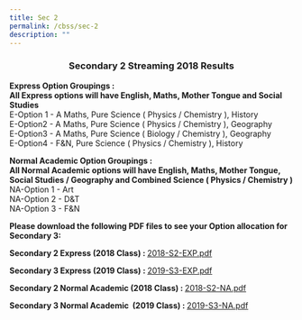 ```yaml
---
title: Sec 2
permalink: /cbss/sec-2
description: ""
---
```

<h3 style="text-align: center;"><strong>Secondary 2 Streaming 2018 Results</strong></h3>
<p><strong>Express Option Groupings :<br /></strong><strong>All Express options will have English, Maths, Mother Tongue and Social Studies</strong><br />E-Option 1 - A Maths, Pure Science ( Physics / Chemistry ), History<br />E-Option2 - A Maths, Pure Science ( Physics / Chemistry ), Geography<br />E-Option3 - A Maths, Pure Science ( Biology / Chemistry ), Geography<br />E-Option4 - F&amp;N, Pure Science ( Physics / Chemistry ), History</p>
<p><strong>Normal Academic Option Groupings :<br /></strong><strong>All Normal Academic options will have English, Maths, Mother Tongue, Social Studies / Geography and Combined Science ( Physics / Chemistry )</strong><br />NA-Option 1 - Art<br />NA-Option 2 - D&amp;T<br />NA-Option 3 - F&amp;N</p>
<p><strong>Please download the following PDF files to see your Option allocation for Secondary 3:</strong></p>
<p><strong>Secondary 2 Express (2018 Class) : </strong> <a href="https://moe-canberrasec-staging.netlify.app/files/2018-S2-EXP.pdf" target="_blank" rel="noopener">2018-S2-EXP.pdf</a></p>
<p><strong>Secondary 3 Express (2019 Class) : </strong><a href="https://moe-canberrasec-staging.netlify.app/files/2019-S3-EXP.pdf" target="_blank" rel="noopener">2019-S3-EXP.pdf</a></p>
<p><strong>Secondary 2 Normal Academic (2018 Class) : </strong><a href="https://moe-canberrasec-staging.netlify.app/files/2018-S2-NA.pdf" target="_blank" rel="noopener">2018-S2-NA.pdf</a></p>
<p><strong>Secondary 3&nbsp;</strong><strong>Normal Academic </strong><strong>&nbsp;(2019 Class) : </strong><a href="https://moe-canberrasec-staging.netlify.app/files/2019-S3-NA.pdf" target="_blank" rel="noopener">2019-S3-NA.pdf</a></p>